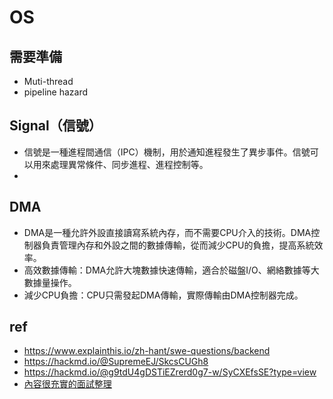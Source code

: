# OS
## 需要準備
* Muti-thread
* pipeline hazard

## Signal（信號）
* 信號是一種進程間通信（IPC）機制，用於通知進程發生了異步事件。信號可以用來處理異常條件、同步進程、進程控制等。
* 
## DMA
  * DMA是一種允許外設直接讀寫系統內存，而不需要CPU介入的技術。DMA控制器負責管理內存和外設之間的數據傳輸，從而減少CPU的負擔，提高系統效率。
  * 高效數據傳輸：DMA允許大塊數據快速傳輸，適合於磁盤I/O、網絡數據等大數據量操作。
  * 減少CPU負擔：CPU只需發起DMA傳輸，實際傳輸由DMA控制器完成。

## ref
* https://www.explainthis.io/zh-hant/swe-questions/backend
* https://hackmd.io/@SupremeEJ/SkcsCUGh8
* https://hackmd.io/@g9tdU4gDSTiEZrerd0g7-w/SyCXEfsSE?type=view
* [內容很充實的面試整理](https://hackmd.io/@g9tdU4gDSTiEZrerd0g7-w/SyCXEfsSE?type=view)